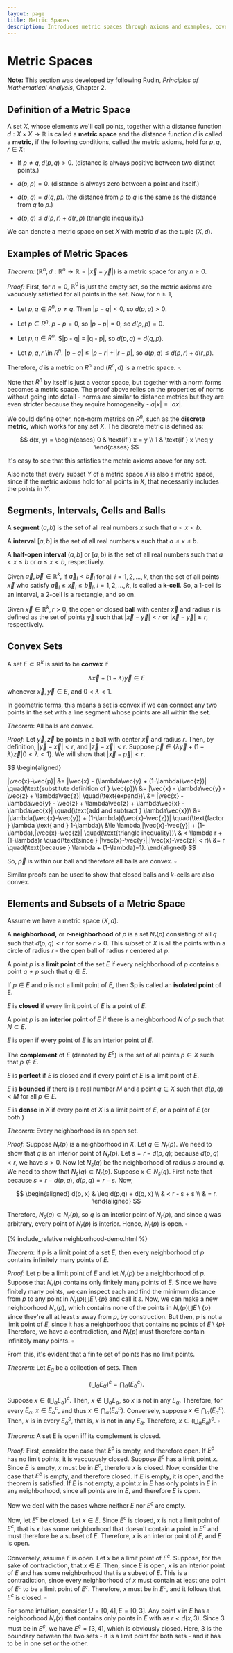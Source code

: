 ```yaml
---
layout: page
title: Metric Spaces
description: Introduces metric spaces through axioms and examples, covering the definition of distance functions and fundamental geometric concepts like segments, intervals, cells, and balls.
---
```


# Metric Spaces

**Note:** This section was developed by following Rudin, *Principles of Mathematical Analysis*, Chapter 2.

## Definition of a Metric Space

A set $X,$ whose elements we'll call points, together with a distance function $d: X \times X \to \mathbb{R}$ is called a **metric space** and the distance function $d$ is called a **metric,** if the following conditions, called the metric axioms, hold for $p, q, r \in X:$

* If $p \neq q, d(p,q) > 0.$ (distance is always positive between two distinct points.)

* $d(p,p) = 0.$ (distance is always zero between a point and itself.)

* $d(p,q) = d(q,p).$ (the distance from $p$ to $q$ is the same as the distance from $q$ to $p$.)

* $d(p,q) \leq d(p,r) + d(r,p)$ (triangle inequality.)

We can denote a metric space on set $X$ with metric $d$ as the tuple $(X, d).$

## Examples of Metric Spaces

*Theorem:* $(\mathbb{R}^n, d : \mathbb{R}^n \to \mathbb{R} = | \vec{x} - \vec{y} |)$ is a metric space for any $n \geq 0.$

*Proof:* First, for $n = 0$, $\mathbb{R}^0$ is just the empty set, so the metric axioms are vacuously satisfied for all points in the set. Now, for $n \geq 1,$

* Let $p, q \in R^n, p \neq q.$ Then $|p - q| < 0,$ so $d(p,q) > 0.$

* Let $p \in R^n.$ $p - p = 0,$ so $|p - p| = 0,$ so $d(p,p) = 0.$

* Let $p, q \in R^n.$ $|p - q| = |q - p|, so $d(p,q) = d(q, p).$

* Let $p, q, r$ \in $R^n.$ $|p - q| \leq |p - r| + |r - p|,$ so $d(p,q) \leq d(p,r) + d(r, p).$

Therefore, $d$ is a metric on $R^n$ and $(R^n, d)$ is a metric space. $\square.$

Note that $R^n$ by itself is just a vector space, but together with a norm forms becomes a metric space. The proof above relies on the properties of norms without going into detail - norms are similar to distance metrics but they are even stricter because they require homogeneity - $a|x| = |ax|.$

We could define other, non-norm metrics on $R^n,$ such as the **discrete metric,** which works for any set $X.$ The discrete metric is defined as:

$$
d(x, y) = \begin{cases}
0 & \text{if } x = y \\
1 & \text{if } x \neq y
\end{cases}
$$

It's easy to see that this satisfies the metric axioms above for any set.

Also note that every subset $Y$ of a metric space $X$ is also a metric space, since if the metric axioms hold for all points in $X,$ that necessarily includes the points in $Y.$

## Segments, Intervals, Cells and Balls

A **segment** $(a, b)$ is the set of all real numbers $x$ such that $a < x < b.$

A **interval** $[a, b]$ is the set of all real numbers $x$ such that $a \leq x \leq b.$

A **half-open interval** $(a,b]$ or $[a, b)$ is the set of all real numbers such that $a < x \leq b$ or $a \leq x < b,$ respectively.

Given $\vec{a}, \vec{b} \in \mathbb{R}^k,$ if $\vec{a}_i < \vec{b}_i$ for all $i = 1, 2, \dots, k,$ then the set of all points $\vec{x}$ who satisfy $\vec{a}_i \leq \vec{x}_i \leq \vec{b}_i,$ $i = 1, 2, \dots, k,$ is called a **k-cell**. So, a 1-cell is an interval, a 2-cell is a rectangle, and so on.

Given $\vec{x} \in \mathbb{R}^k, r > 0,$ the open or closed **ball** with center $\vec{x}$ and radius $r$ is defined as the set of points $\vec{y}$ such that $|\vec{x} - \vec{y}| < r$ or $|\vec{x} - \vec{y}| \leq r,$ respectively.

## Convex Sets

A set $E \subset \mathbb{R}^k$ is said to be **convex** if

$$ \lambda \vec{x} + (1 - \lambda)\vec{y} \in E $$

whenever $\vec{x}, \vec{y} \in E,$ and $0 < \lambda < 1.$

In geometric terms, this means a set is convex if we can connect any two points in the set with a line segment whose points are all within the set.

*Theorem*: All balls are convex.

*Proof*: Let $\vec{y}, \vec{z}$ be points in a ball with center $\vec{x}$ and radius $r$. Then, by definition, $|\vec{y} - \vec{x}| < r,$ and $|\vec{z} - \vec{x}| < r.$ Suppose $\vec{p} \in \{ \lambda \vec{y} + (1 - \lambda)\vec{z} | 0 < \lambda < 1 \}.$ We will show that $|\vec{x} - \vec{p}| < r.$

$$ \begin{aligned}
  
  |\vec{x}-\vec{p}| &= |\vec{x} - (\lambda\vec{y} + (1-\lambda)\vec{z})| \quad(\text{substitute definition of } \vec{p})\\
  &= |\vec{x} - \lambda\vec{y} - \vec{z} + \lambda\vec{z}| \quad(\text{expand})\\
  &= |\vec{x} - \lambda\vec{y} - \vec{z} + \lambda\vec{z} + \lambda\vec{x} - \lambda\vec{x}| \quad(\text{add and subtract } \lambda\vec{x})\\
  &= |\lambda(\vec{x}-\vec{y}) + (1-\lambda)(\vec{x}-\vec{z})| \quad(\text{factor } \lambda \text{ and } 1-\lambda)\\
  &\le \lambda\,|\vec{x}-\vec{y}| + (1-\lambda)\,|\vec{x}-\vec{z}| \quad(\text{triangle inequality})\\
  & < \lambda r + (1-\lambda)r \quad(\text{since } |\vec{x}-\vec{y}|,|\vec{x}-\vec{z}| < r)\\
  &= r \quad(\text{because } \lambda + (1-\lambda)=1).
\end{aligned} $$

So, $\vec{p}$ is within our ball and therefore all balls are convex. $\square$

Similar proofs can be used to show that closed balls and $k$-cells are also convex.

## Elements and Subsets of a Metric Space

Assume we have a metric space $(X, d).$

A **neighborhood,** or **r-neighborhood** of $p$ is a set $N_r(p)$ consisting of all $q$ such that $d(p, q) < r$ for some $r > 0.$ This subset of $X$ is all the points within a circle of radius $r$ - the open ball of radius $r$ centered at $p.$

A point $p$ is a **limit point** of the set $E$ if every neighborhood of $p$ contains a point $q \neq p$ such that $q \in E.$

If $p \in E$ and $p$ is not a limit point of $E,$ then $p is called an **isolated point** of E.

$E$ is **closed** if every limit point of $E$ is a point of $E.$

A point $p$ is an **interior point** of $E$ if there is a neighborhood $N$ of $p$ such that $N \subset E.$

$E$ is open if every point of $E$ is an interior point of $E.$

The **complement** of $E$ (denoted by $E^c$) is the set of all points $p \in X$ such that $p \notin E.$

$E$ is **perfect** if $E$ is closed and if every point of $E$ is a limit point of $E.$

$E$ is **bounded** if there is a real number $M$ and a point $q \in X$ such that $d(p, q) < M$ for all $p \in E.$

$E$ is **dense** in $X$ if every point of $X$ is a limit point of $E,$ or a point of $E$ (or both.)

*Theorem*: Every neighborhood is an open set.

*Proof*: Suppose $N_r(p)$ is a neighborhood in $X.$ Let $q \in N_r(p).$ We need to show that $q$ is an interior point of $N_r(p).$ Let $s = r - d(p, q);$ because $d(p, q) < r$, we have $s > 0.$ Now let $N_s(q)$ be the neighborhood of radius $s$ around $q.$ We need to show that $N_s(q) \subset N_r(p).$ Suppose $x \in N_s(q).$ First note that because $s = r - d(p, q),$ $d(p,q) = r - s.$ Now,

$$ \begin{aligned} d(p, x) & \leq d(p,q) + d(q, x) \\
                           & < r - s + s \\
                           & = r.
\end{aligned} $$

Therefore, $N_s(q) \subset N_r(p),$ so $q$ is an interior point of $N_r(p),$ and since $q$ was arbitrary, every point of $N_r(p)$ is interior. Hence, $N_r(p)$ is open. $\square$

{% include_relative neighborhood-demo.html %}


*Theorem*: If $p$ is a limit point of a set $E,$ then every neighborhood of $p$ contains infinitely many points of $E.$

*Proof*: Let $p$ be a limit point of $E$ and let $N_r(p)$ be a neighborhood of $p.$ Suppose that $N_r(p)$ contains only finitely many points of $E.$ Since we have finitely many points, we can inspect each and find the minimum distance from $p$ to any point in $N_r(p) \bigcup E\setminus\{p\}$ and call it $s.$ Now, we can make a new neighborhood $N_s(p),$ which contains none of the points in $N_r(p) \bigcup E\setminus\{p\}$ since they're all at least $s$ away from $p,$ by construction. But then, $p$ is not a limit point of $E,$ since it has a neighborhood that contains no points of $E\setminus\{p\}$ Therefore, we have a contradiction, and $N_r(p)$ must therefore contain infinitely many points. $\square$

From this, it's evident that a finite set of points has no limit points.

*Theorem*: Let ${E_\alpha}$ be a collection of sets. Then

$$ \left ( \bigcup_{\alpha} E_\alpha \right )^c = \bigcap_{\alpha} \left ( E_{\alpha}^c \right ). $$

Suppose $x \in \left ( \bigcup_{\alpha} E_\alpha \right )^c.$ Then, $x \notin \bigcup_{\alpha} E_\alpha,$ so $x$ is not in any $E_\alpha.$ Therefore, for every $E_\alpha,$ $x \in E_\alpha^c,$ and thus $x \in \bigcap_{\alpha} \left ( E_{\alpha}^c \right ).$ Conversely, suppose $x \in \bigcap_{\alpha} \left ( E_{\alpha}^c \right ).$ Then, $x$ is in every $E_\alpha^c,$ that is, $x$ is not in any $E_\alpha.$ Therefore, $x \in \left ( \bigcup_{\alpha} E_\alpha \right )^c. ~ \square$

*Theorem*: A set E is open iff its complement is closed.

*Proof:* First, consider the case that $E^c$ is empty, and therefore open. If $E^c$ has no limit points, it is vaccuously closed. Suppose $E^c$ has a limit point $x.$ Since $E$ is empty, $x$ must be in $E^c,$ therefore $x$ is closed. Now, consider the case that $E^c$ is empty, and therefore closed. If $E$ is empty, it is open, and the theorem is satisfied. If $E$ is not empty, a point $x$ in $E$ has only points in $E$ in any neighborhood, since all points are in $E,$ and therefore $E$ is open.

Now we deal with the cases where neither $E$ nor $E^c$ are empty.

Now, let $E^c$ be closed. Let $x \in E.$ Since $E^c$ is closed, $x$ is not a limit point of $E^c,$ that is $x$ has some neighborhood that doesn't contain a point in $E^c$ and must therefore be a subset of $E.$ Therefore, $x$ is an interior point of $E,$ and $E$ is open.

Conversely, assume $E$ is open. Let $x$ be a limit point of $E^c.$ Suppose, for the sake of contradiction, that $x \in E.$ Then, since $E$ is open, $x$ is an interior point of $E$ and has some neighborhood that is a subset of $E.$ This is a contradiction, since every neighborhood of $x$ must contain at least one point of $E^c$ to be a limit point of $E^c.$ Therefore, $x$ must be in $E^c,$ and it follows that $E^c$ is closed. $\square$

For some intuition, consider $U = [0, 4], E = [0,3].$ Any point $x$ in $E$ has a neighborhood $N_r(x)$ that contains only points in $E$ with as $r < d(x, 3).$ Since 3 must be in $E^c,$ we have $E^c = [3,4],$ which is obviously closed. Here, 3 is the boundary between the two sets - it is a limit point for both sets - and it has to be in one set or the other.
